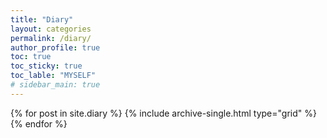 ```yaml
---
title: "Diary"
layout: categories
permalink: /diary/
author_profile: true
toc: true
toc_sticky: true
toc_lable: "MYSELF"
# sidebar_main: true
---
```


{% for post in site.diary %} {% include archive-single.html type="grid" %} {%
endfor %}
